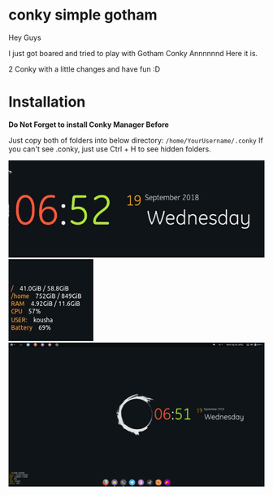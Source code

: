 # conky simple gotham
Hey Guys

I just got boared and tried to play with Gotham Conky
Annnnnnd Here it is.

2 Conky with a little changes and have fun :D
# Installation
<b>Do Not Forget to install Conky Manager Before</b>

Just copy both of folders into below directory:
`/home/YourUsername/.conky`
If you can't see .conky, just use Ctrl + H to see hidden folders.


![alt text](https://raw.githubusercontent.com/kousha1999/conky-simple-gotham/master/photo_2018-09-19_18-52-46.jpg)
![alt text](https://raw.githubusercontent.com/kousha1999/conky-simple-gotham/master/photo_2018-09-19_18-53-03.jpg)
![alt text](https://raw.githubusercontent.com/kousha1999/conky-simple-gotham/master/image.png)
